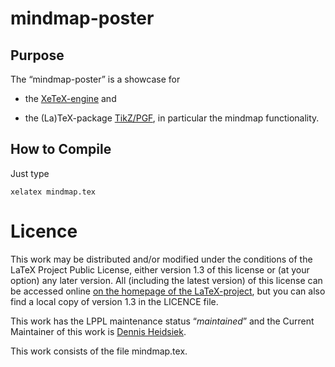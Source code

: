 ﻿

# mindmap-poster


## Purpose

The “mindmap-poster” is a showcase for

* the [XeTeX-engine](http://scripts.sil.org/XeTeX) and

* the (La)TeX-package [TikZ/PGF](http://sourceforge.net/projects/pgf/), in particular the mindmap functionality.


## How to Compile

Just type

    xelatex mindmap.tex


# Licence

This work may be distributed and/or modified under the conditions of the LaTeX Project Public License, either version 1.3 of this license or (at your option) any later version. All (including the latest version) of this license can be accessed online [on the homepage of the LaTeX-project](http://www.latex-project.org/lppl/), but you can also find a local copy of version 1.3 in the LICENCE file.

This work has the LPPL maintenance status “*maintained*” and the Current Maintainer of this work is [Dennis Heidsiek](http://www.google.com/profiles/Dennis.Heidsiek).

This work consists of the file mindmap.tex.

<!-- and … and the derived files pig.sty. -->



